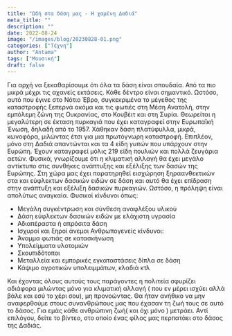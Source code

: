 ```yaml
---
title: "Ωδή στα δάση μας - Η χαμένη Δαδιά"
meta_title: ""
description: ""
date: 2022-08-24
image: "/images/blog/20230828-01.png"
categories: ["Τέχνη"]
author: "Antama"
tags: ["Μουσική"]
draft: false
---
```


Για αρχή να ξεκαθαρίσουμε ότι όλα τα δάση είναι σπουδαία. Από τα πιο μικρά μέχρι τις αχανείς εκτάσεις. Κάθε δέντρο είναι
σημαντικό. Ωστόσο, αυτό που έγινε στο Νότιο Έβρο, συγκεκριμένα το μέγεθος της καταστροφής ξεπερνά ακόμα και τις φωτιές
στη Μέση Ανατολή, στην εμπόλεμη ζώνη της Ουκρανίας, στο Κουβέιτ και στη Συρία. Θεωρείται η μεγαλύτερη σε έκταση πυρκαγιά
που έχει καταγραφεί στην Ευρωπαϊκή Ένωση, δηλαδή από το 1957.
Χάθηκαν δάση πλατύφυλλα, μικρά, κωνοφόρα, μιλώντας έτσι για μια πρωτόγνωρη καταστροφή. Επιπλέον, μόνο στη Δαδιά
απαντώνται και τα 4 είδη _γυπών_ που υπάρχουν στην Ευρώπη. Έχουν καταγραφεί μόλις 219 είδη πουλιών και πολλά ζευγάρια
αετών. Φυσικά, γνωρίζουμε ότι η κλιματική αλλαγή θα έχει μεγάλο αντίκτυπο στις συνθήκες ανάπτυξης και εξέλιξης των δασών
της Ευρώπης. Στη χώρα μας έχει παρατηρηθεί εισχώρηση ξηραανθεκτικών στα και εύφλεκτων δασικών ειδών σε δάση και αυτό θα
έχει επίδραση στην ανάπτυξη και εξέλιξη δασικών πυρκαγιών.
Ωστόσο, η πρόληψη είναι απολύτως αναγκαία.
Φυσικοί κίνδυνοι όπως:

- Μεγάλη συγκέντρωση και σύνθεση αναφλέξου υλικού
- Δάση εύφλεκτων δασικών ειδών με ελάχιστη υγρασία
- Αδιαπέραστα ή απρόσιτα δάση
- Ισχυροί και ξηροί άνεμοι
  Ανθρωπογενείς κίνδυνοι:
- Άναμμα φωτιάς σε κατασκήνωση
- Υπολείμματα υλοτομιών
- Σκουπιδότοποι
- Μεταλλεία και εμπορικές εγκαταστάσεις δίπλα σε δάση
- Κάψιμο αγροτικών υπολειμμάτων, κλαδιά κτλ

Και έχοντας όλους αυτούς τους παράγοντες η πολιτεία σφυρίζει αδιάφορα μιλώντας μόνο για κλιματική αλλαγή ( που εν
μέρει ισχύει αλλά βάλε και εσύ το χέρι σου), μη προνοώντας.
Θα ήταν ανήθικο να μην αναφερθούμε στους συνανθρώπους μας που έχασαν τη ζωή τους σε αυτό το δάσος. Για εμάς κάθε
ανθρώπινη ζωή( και όχι μόνο ) μετράει.
Αντί επιλόγου, δείτε το βίντεο, στο οποίο ένας φίλος μας περπατάει στο δάσος της Δαδιάς.
